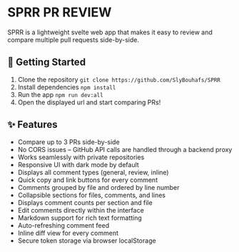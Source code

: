 # SPRR PR REVIEW

SPRR is a lightweight svelte web app that makes it easy to review and compare multiple pull requests side-by-side.

## 🚀 Getting Started

1. Clone the repository `git clone https://github.com/SlyBouhafs/SPRR`
2. Install dependencies `npm install`
3. Run the app `npm run dev:all`
4. Open the displayed url and start comparing PRs!

## ✨ Features

-   Compare up to 3 PRs side-by-side
-   No CORS issues – GitHub API calls are handled through a backend proxy
-   Works seamlessly with private repositories
-   Responsive UI with dark mode by default
-   Displays all comment types (general, review, inline)
-   Quick copy and link buttons for every comment
-   Comments grouped by file and ordered by line number
-   Collapsible sections for files, comments, and lines
-   Displays comment counts per section and file
-   Edit comments directly within the interface
-   Markdown support for rich text formatting
-   Auto-refreshing comment feed
-   Inline diff view for every comment
-   Secure token storage via browser localStorage
